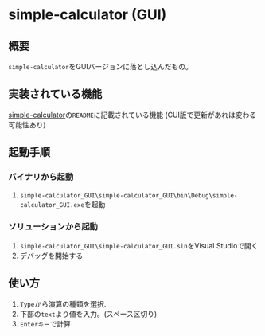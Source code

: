 # simple-calculator (GUI)
## 概要
`simple-calculator`をGUIバージョンに落とし込んだもの。

## 実装されている機能
[simple-calculator](../README.md)の`README`に記載されている機能
(CUI版で更新があれは変わる可能性あり)

## 起動手順
### バイナリから起動
1. `simple-calculator_GUI\simple-calculator_GUI\bin\Debug\simple-calculator_GUI.exe`を起動

### ソリューションから起動
1. `simple-calculator_GUI\simple-calculator_GUI.sln`をVisual Studioで開く
2. デバッグを開始する

## 使い方
1. `Type`から演算の種類を選択.
2. 下部の`text`より値を入力。(スペース区切り)
3. `Enterキー`で計算